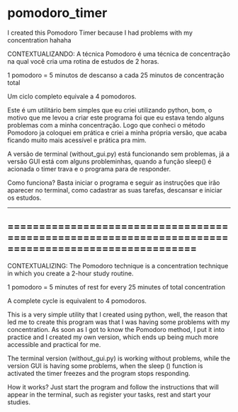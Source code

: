 # pomodoro_timer
I created this Pomodoro Timer because I had problems with my concentration hahaha

CONTEXTUALIZANDO: A técnica Pomodoro é uma técnica de concentração na qual
você cria uma rotina de estudos de 2 horas.

 1 pomodoro = 5 minutos de descanso a cada 25 minutos de concentração total

Um ciclo completo equivale a 4 pomodoros.

Este é um utilitário bem simples que eu criei utilizando python, bom, o motivo
que me levou a criar este programa foi que eu estava tendo alguns problemas com 
a minha concentração. Logo que conheci o método Pomodoro ja coloquei em prática e
criei a minha própria versão, que acaba ficando muito mais acessível e prática pra
mim.

A versão de terminal (without_gui.py) está funcionando sem problemas, já a versão
GUI está com alguns probleminhas, quando a função sleep() é acionada o timer trava
e o programa para de responder.

Como funciona? 
Basta iniciar o programa e seguir as instruções que irão aparecer no terminal, como
cadastrar as suas tarefas, descansar e iniciar os estudos.

----------------------------------------------------------------------------------------------------
====================================================================================================
----------------------------------------------------------------------------------------------------

CONTEXTUALIZING: The Pomodoro technique is a concentration technique in which
you create a 2-hour study routine.

 1 pomodoro = 5 minutes of rest for every 25 minutes of total concentration

A complete cycle is equivalent to 4 pomodoros.

This is a very simple utility that I created using python, well, the reason
that led me to create this program was that I was having some problems with
my concentration. As soon as I got to know the Pomodoro method, I put it into practice and
I created my own version, which ends up being much more accessible and practical for
me.

The terminal version (without_gui.py) is working without problems, while the version
GUI is having some problems, when the sleep () function is activated the timer freezes
and the program stops responding.

How it works?
Just start the program and follow the instructions that will appear in the terminal, such as
register your tasks, rest and start your studies.
